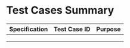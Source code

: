 # Test Cases Summary

|  Specification | Test Case ID   |  Purpose  |
|---|---|---|
|   |   |   |  
|   |   |   |   
|   |   |   |   